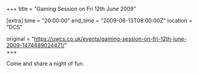 +++
title = "Gaming Session on Fri 12th June 2009"

[extra]
time = "20:00:00"
end_time = "2009-06-13T08:00:00Z"
location = "DCS"

original = "https://uwcs.co.uk/events/gaming-session-on-fri-12th-june-2009-1474489024471/"    
+++

Come and share a night of fun.

